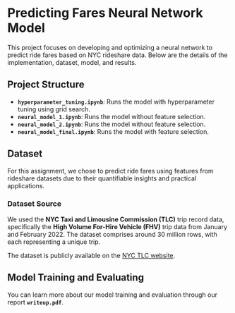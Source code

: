 # Predicting Fares Neural Network Model

This project focuses on developing and optimizing a neural network to predict ride fares based on NYC rideshare data. Below are the details of the implementation, dataset, model, and results.

## Project Structure

- **`hyperparameter_tuning.ipynb`**: Runs the model with hyperparameter tuning using grid search.
- **`neural_model_1.ipynb`**: Runs the model without feature selection.
- **`neural_model_2.ipynb`**: Runs the model without feature selection.
- **`neural_model_final.ipynb`**: Runs the model with feature selection.


## Dataset

For this assignment, we chose to predict ride fares using features from rideshare datasets due to their quantifiable insights and practical applications. 

### Dataset Source
We used the **NYC Taxi and Limousine Commission (TLC)** trip record data, specifically the **High Volume For-Hire Vehicle (FHV)** trip data from January and February 2022. The dataset comprises around 30 million rows, with each representing a unique trip.

The dataset is publicly available on the [NYC TLC website](https://www.nyc.gov/assets/tlc/downloads/pdf/2022_summary_data.pdf).

## Model Training and Evaluating
You can learn more about our model training and evaluation through our report **`writeup.pdf`**.
